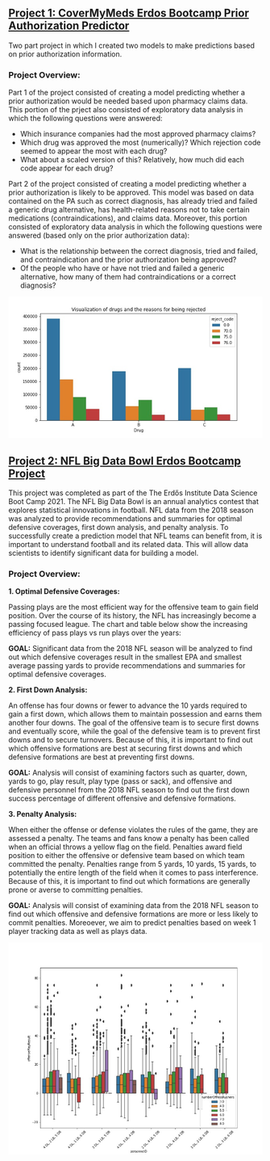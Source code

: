 
## [Project 1: CoverMyMeds Erdos Bootcamp Prior Authorization Predictor](https://github.com/azcastillo/covermymeds_project)
Two part project in which I created two models to make predictions based on prior authorization information. 

### Project Overview:

Part 1 of the project consisted of creating a model predicting whether a prior authorization would be needed based upon pharmacy claims data. This portion of the prject also consisted of exploratory data analysis in which the following questions were answered: 

  * Which insurance companies had the most approved pharmacy claims? 
  * Which drug was approved the most (numerically)? Which rejection code seemed to appear the most with each drug? 
  * What about a scaled version of this? Relatively, how much did each code appear for each drug?

Part 2 of the project consisted of creating a model predicting whether a prior authorization is likely to be approved. This model was based on data contained on the PA such as correct diagnosis, has already tried and failed a generic drug alternative, has health-related reasons not to take certain medications (contraindications), and claims data. Moreover, this portion consisted of exploratory data analysis in which the following questions were answered (based only on the prior authorization data): 

  * What is the relationship between the correct diagnosis, tried and failed, and contraindication and the prior authorization being approved? 
  * Of the people who have or have not tried and failed a generic alternative, how many of them had contraindications or a correct diagnosis? 
 
![](images/reject_code_with_drug.jpg)

## [Project 2: NFL Big Data Bowl Erdos Bootcamp Project](https://github.com/azcastillo/erdos2021_nfl_predmodel)

This project was completed as part of the The Erdős Institute Data Science Boot Camp 2021. The NFL Big Data Bowl is an annual analytics contest that explores statistical innovations in football. NFL data from the 2018 season was analyzed to provide recommendations and summaries for optimal defensive coverages, first down analysis, and penalty analysis. To successfully create a prediction model that NFL teams can benefit from, it is important to understand football and its related data. This will allow data scientists to identify significant data for building a model.    

### Project Overview:

**1. Optimal Defensive Coverages:**

Passing plays are the most efficient way for the offensive team to gain field position. Over the course of its history, the NFL has increasingly become a passing focused league. The chart and table below show the increasing efficiency of pass plays vs run plays over the years:

**GOAL:** Significant data from the 2018 NFL season will be analyzed to find out which defensive coverages result in the smallest EPA and smallest average passing yards to provide recommendations and summaries for optimal defensive coverages.


**2. First Down Analysis:**

An offense has four downs or fewer to advance the 10 yards required to gain a first down, which allows them to maintain possession and earns them another four downs. The goal of the offensive team is to secure first downs and eventually score, while the goal of the defensive team is to prevent first downs and to secure turnovers. Because of this, it is important to find out which offensive formations are best at securing first downs and which defensive formations are best at preventing first downs.

**GOAL:** Analysis will consist of examining factors such as quarter, down, yards to go, play result, play type (pass or sack), and offensive and defensive personnel from the 2018 NFL season to find out the first down success percentage of different offensive and defensive formations. 

**3. Penalty Analysis:**

When either the offense or defense violates the rules of the game, they are assessed a penalty. The teams and fans know a penalty has been called when an official throws a yellow flag on the field. Penalties award field position to either the offensive or defensive team based on which team committed the penalty. Penalties range from 5 yards, 10 yards, 15 yards, to potentially the entire length of the field when it comes to pass interference. Because of this, it is important to find out which formations are generally prone or averse to committing penalties. 

**GOAL:** Analysis will consist of examining data from the 2018 NFL season to find out which offensive and defensive formations are more or less likely to commit penalties. Moreoever, we aim to predict penalties based on week 1 player tracking data as well as plays data.

![](images/personnelD_pass_rushers.jpg)
